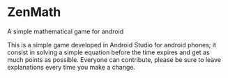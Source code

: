 # ZenMath
A simple mathematical game for android

This is a simple game developed in Android Studio for android phones; it consist in solving a simple equation before the time expires and get as much points as possible.
Everyone can contribute, please be sure to leave explanations every time you make a change.
